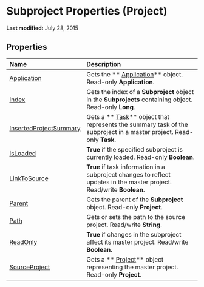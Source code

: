 
# Subproject Properties (Project)

 **Last modified:** July 28, 2015


## Properties



|**Name**|**Description**|
|:-----|:-----|
| [Application](412c720b-a432-6e3f-96b3-f6e16c3ee48c.md)|Gets the  ** [Application](8eb91712-7784-a102-38c0-19bb056c27e9.md)** object. Read-only **Application**.|
| [Index](90cb228c-e757-3826-7735-5ff169477171.md)|Gets the index of a  **Subproject** object in the **Subprojects** containing object. Read-only **Long**.|
| [InsertedProjectSummary](a98d0c9c-2c9d-d15e-2716-ed27ee9273c2.md)|Gets a  ** [Task](bc6bb4a5-95a6-9d1f-3e28-92b9548a544a.md)** object that represents the summary task of the subproject in a master project. Read-only **Task**.|
| [IsLoaded](5e2e5877-1e60-9797-3fc9-ab10d8a64c1c.md)| **True** if the specified subproject is currently loaded. Read-only **Boolean**.|
| [LinkToSource](8055fc21-1de2-dbd1-c28d-2200e8bc781d.md)| **True** if task information in a subproject changes to reflect updates in the master project. Read/write **Boolean**.|
| [Parent](5676f800-20ce-7607-cdec-ea7596eb1cb5.md)|Gets the parent of the  **Subproject** object. Read-only **Project**.|
| [Path](57bd6c44-5a2e-a2c8-c733-4c46e32be780.md)|Gets or sets the path to the source project. Read/write  **String**.|
| [ReadOnly](a42bc4d7-bd50-5846-76c8-27c32713bfab.md)| **True** if changes in the subproject affect its master project. Read/write **Boolean**.|
| [SourceProject](4135a5c9-eacb-12d3-b631-1d30d689f666.md)|Gets a  ** [Project](855c1ad9-0e84-f274-9e0e-2424e7cab447.md)** object representing the master project. Read-only **Project**.|
